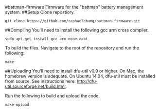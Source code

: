 #battman-firmware
Firmware for the "battman" battery management system.
##Setup
 Clone repostiory. 
```
git clone https://github.com/raphaelchang/battman-firmware.git
```
##Compiling
You'll need to install the following gcc arm cross compiler.
```
sudo apt-get install gcc-arm-none-eabi
```
To build the files. Navigate to the root of the repository and run the following:
```
make
```
##Uploading
You'll need to install dfu-util v0.9 or higher. On Mac, the homebrew version is adequate. On Ubuntu 14.04, dfu-util must be installed from source. See instructions here: http://dfu-util.sourceforge.net/build.html.

Run the following to build and upload the code.
```
make upload
```
